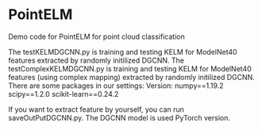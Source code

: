 # PointELM
Demo code for PointELM for point cloud classification

The testKELMDGCNN.py is training and testing KELM for ModelNet40 features extracted by randomly initilized DGCNN.
The testComplexKELMDGCNN.py is training and testing KELM for ModelNet40 features (using complex mapping) extracted by randomly initilized DGCNN.
There are some packages in our settings:
Version:
numpy==1.19.2
scipy==1.2.0
scikit-learn==0.24.2


If you want to extract feature by yourself, you can run saveOutPutDGCNN.py. The DGCNN model is used PyTorch version.
